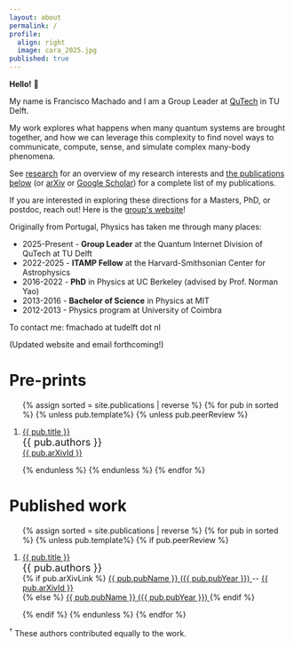 ```yaml
---
layout: about
permalink: /
profile:
  align: right
  image: cara_2025.jpg
published: true
---
```


**Hello!** 👋 

My name is Francisco Machado and I am a Group Leader at <a href="http://www.qutech.nl">QuTech</a> in TU Delft.

My work explores what happens when many quantum systems are brought together, and how we can leverage this complexity to find novel ways to communicate, compute, sense, and simulate complex many-body phenomena.

See [research](research) for an overview of my research interests and [the publications below](publications) (or <a href="http://arxiv.org/a/machado_f_1">arXiv</a> or <a href="https://scholar.google.com/citations?user=P4aFRlUAAAAJ&hl=en">Google Scholar</a>) for a complete list of my publications.

If you are interested in exploring these directions for a Masters, PhD, or postdoc, reach out!
Here is the <a href="https://qutech.nl/lab/machado-lab/">group's website</a>!

Originally from Portugal, Physics has taken me through many places:
- 2025-Present - **Group Leader** at the Quantum Internet Division of QuTech at TU Delft
- 2022-2025 - **ITAMP Fellow** at the Harvard-Smithsonian Center for Astrophysics
- 2016-2022 - **PhD** in Physics at UC Berkeley (advised by Prof. Norman Yao)
- 2013-2016 - **Bachelor of Science** in Physics at MIT
- 2012-2013 - Physics program at University of Coimbra

To contact me: fmachado at tudelft dot nl

(Updated website and email forthcoming!)


# Pre-prints
<ol>
{% assign sorted = site.publications | reverse %}
{% for pub in sorted %}
  {% unless pub.template%}
  {% unless pub.peerReview %}
  <li>
  <p> 
      <a href="{{ pub.url  }}">  {{ pub.title }} 
      </a> <br> 
      <span style="font-size:18px"> {{ pub.authors }} </span> <br> 
      <a href="{{ pub.arXivLink}}"> {{ pub.arXivId }} </a>
      
  </p>
  </li>
  {% endunless %}
  {% endunless %}
{% endfor %}
</ol>

# Published work

<ol>
{% assign sorted = site.publications | reverse %}
{% for pub in sorted %}
  {% unless pub.template%}
  {% if pub.peerReview %}
  <li>
  <p>
      <a href="{{ pub.url  }}">  {{ pub.title }} 
      </a> <br> 
      <span style="font-size:18px"> {{ pub.authors }} </span> <br>
      {% if pub.arXivLink %}
      	 <a href="{{ pub.pubLink}}"> {{ pub.pubName }} ({{ pub.pubYear }}) </a>  -- <a href="{{ pub.arXivLink}}"> {{ pub.arXivId }} </a> <br>
	 {% else %}
	 <a href="{{ pub.pubLink}}"> {{ pub.pubName }} ({{ pub.pubYear }}) </a>
	 {% endif %}
  </p>
  </li>
  {% endif %}
   {% endunless %}
{% endfor %}
</ol>

<sup>&dagger;</sup> These authors contributed equally to the work. 
